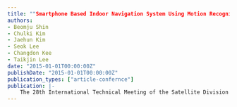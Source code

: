 ```yaml
---
title: ""Smartphone Based Indoor Navigation System Using Motion Recognition and Map Matching Technology""
authors:
- Beomju Shin
- Chulki Kim
- Jaehun Kim
- Seok Lee
- Changdon Kee
- Taikjin Lee
date: "2015-01-01T00:00:00Z"
publishDate: "2015-01-01T00:00:00Z"
publication_types: ["article-confernce"]
publication: |-
    The 28th International Technical Meeting of the Satellite Division of The Institute of Navigation (ION GNSS+ 2015)
---
```

